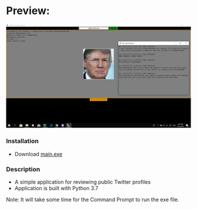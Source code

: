 # Preview:
![solid](./preview.png)

### Installation
- Download [main.exe](./main.exe)

### Description
- A simple application for reviewing public Twitter profiles 
- Application is built with Python 3.7

Note: It will take some time for the Command Prompt to run the exe file.
